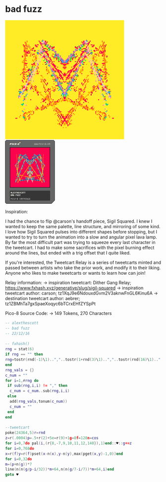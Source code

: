<h1>bad fuzz</h1>

<img src='bad_fuzz.gif'></img>
<img src='bad_fuzz.png'></img>

Inspiration:

I had the chance to flip @carson's handoff piece, Sigil Squared. I knew I wanted to keep the same palette, line structure, and mirroring of some kind. I love how Sigil Squared pulses into different shapes before stopping, but I wanted to try to turn the animation into a slow and angular pixel lava lamp. By far the most difficult part was trying to squeeze every last character in the tweetcart. I had to make some sacrifices with the pixel burning effect around the lines, but ended with a trig offset that I quite liked. 

If you're interested, the Tweetcart Relay is a series of tweetcarts minted and passed between artists who take the prior work, and modify it to their liking. Anyone who likes to make tweetcarts or wants to learn how can join!

Relay information:
-> inspiration tweetcart: Dither Gang Relay; https://www.fxhash.xyz/generative/slug/sigil-squared
-> inspiration tweetcart author: carson; tz1XqJ9e6NdouxdGvm2V3aknwFnGL6Kinu6A
-> destination tweetcart author: aebrer; tz1ZBMhTa7gxSpaeXoqyc6bTCrxEHfZYSpPt

Pico-8 Source Code:
-> 149 Tokens, 270 Characters

``` Lua
-- alexthescott
-- bad fuzz
-- 22/12/16

-- fxhash()
rng = stat(6)
if rng == "" then
rng=tostr(rnd(-1)\1)..","..tostr(1+rnd(3)\1)..","..tostr(rnd(16)\1)..","
end
rng_vals = {}
c_num = ""
for i=1,#rng do
 if sub(rng,i,i) != "," then
  c_num = c_num..sub(rng,i,i)
 else 
  add(rng_vals,tonum(c_num))
  c_num = ""
 end
end

--tweetcart
poke(24364,5)r=rnd
z=r(.0004)p=.5+r(2)+5e=r(9)+1g=8f=128n=cos
for i=0,7do pal(i,(r{8,-7,9,10,11,12,140}),1)end::♥::g+=z
for i=0,768do
x=r(f)y=r(f)pset(x-n(x),y-n(y),max(pget(x,y)-1,0))end
for i=0,32do
m=(p+n(g))*7
line(n(n(g/p-i/32))*m+64,n(n(g/7-i/7))*m+64,i)end
goto ♥
```